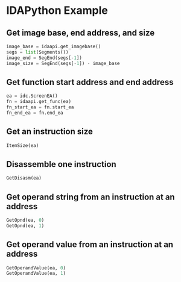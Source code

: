 # IDAPython Example

## Get image base, end address, and size
```Python
image_base = idaapi.get_imagebase()
segs = list(Segments())
image_end = SegEnd(segs[-1])
image_size = SegEnd(segs[-1]) - image_base
```

## Get function start address and end address
```Python
ea = idc.ScreenEA()
fn = idaapi.get_func(ea)
fn_start_ea = fn.start_ea
fn_end_ea = fn.end_ea
```

## Get an instruction size
```Python
ItemSize(ea)
```

## Disassemble one instruction
```Python
GetDisasm(ea)
```

## Get operand string from an instruction at an address
```Python
GetOpnd(ea, 0)
GetOpnd(ea, 1)
```

## Get operand value from an instruction at an address
```Python
GetOperandValue(ea, 0)
GetOperandValue(ea, 1)
```

